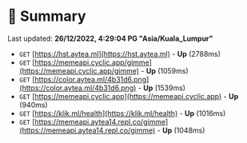 # 📖 Summary
Last updated: **26/12/2022, 4:29:04 PG "Asia/Kuala_Lumpur"**

- `GET` [https://hst.aytea.ml](https://hst.aytea.ml) - **Up** (2788ms)
- `GET` [https://memeapi.cyclic.app/gimme](https://memeapi.cyclic.app/gimme) - **Up** (1059ms)
- `GET` [https://color.aytea.ml/4b31d6.png](https://color.aytea.ml/4b31d6.png) - **Up** (1539ms)
- `GET` [https://memeapi.cyclic.app](https://memeapi.cyclic.app) - **Up** (940ms)
- `GET` [https://klik.ml/health](https://klik.ml/health) - **Up** (1016ms)
- `GET` [https://memeapi.aytea14.repl.co/gimme](https://memeapi.aytea14.repl.co/gimme) - **Up** (1048ms)
